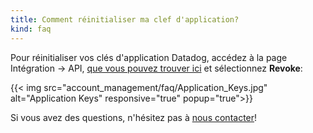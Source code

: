 ```yaml
---
title: Comment réinitialiser ma clef d'application?
kind: faq
---
```


Pour réinitialiser vos clés d'application Datadog, accédez à la page Intégration -> API, [que vous pouvez trouver ici][1] et sélectionnez **Revoke**:

{{< img src="account_management/faq/Application_Keys.jpg" alt="Application Keys" responsive="true" popup="true">}}

Si vous avez des questions, n'hésitez pas à [nous contacter][2]!

[1]: https://app.datadoghq.com/account/settings#api
[2]: /help